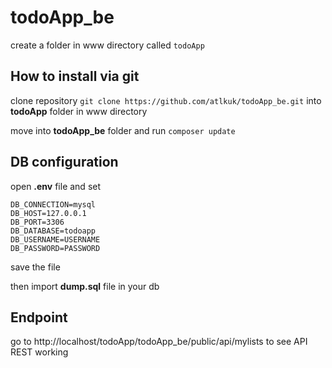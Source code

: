 # todoApp_be
create a folder in www directory called `todoApp`

## How to install via git
clone repository `git clone https://github.com/atlkuk/todoApp_be.git` into **todoApp** folder in www directory

move into **todoApp_be** folder and run `composer update`

## DB configuration
open **.env** file and set 
```
DB_CONNECTION=mysql
DB_HOST=127.0.0.1
DB_PORT=3306
DB_DATABASE=todoapp
DB_USERNAME=USERNAME
DB_PASSWORD=PASSWORD
```
save the file

then import **dump.sql** file in your db

## Endpoint
go to http://localhost/todoApp/todoApp_be/public/api/mylists to see API REST working
